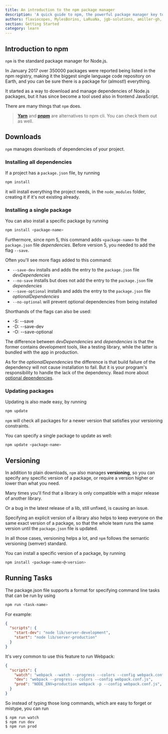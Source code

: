```yaml
---
title: An introduction to the npm package manager
description: 'A quick guide to npm, the powerful package manager key to the success of Node.js. In January 2017 over 350000 packages were reported being listed in the npm registry, making it the biggest single language code repository on Earth, and you can be sure there is a package for (almost!) everything.'
authors: flaviocopes, MylesBorins, LaRuaNa, jgb-solutions, amiller-gh, ahmadawais
section: Getting Started
category: learn
---
```


## Introduction to npm

`npm` is the standard package manager for Node.js.

In January 2017 over 350000 packages were reported being listed in the npm registry, making it the biggest single language code repository on Earth, and you can be sure there is a package for (almost!) everything.

It started as a way to download and manage dependencies of Node.js packages, but it has since become a tool used also in frontend JavaScript.

There are many things that `npm` does.

> [**Yarn**](https://yarnpkg.com/en/) and [**pnpm**](https://pnpm.io) are alternatives to npm cli. You can check them out as well.

## Downloads

`npm` manages downloads of dependencies of your project.

### Installing all dependencies

If a project has a `package.json` file, by running

```bash
npm install
```

it will install everything the project needs, in the `node_modules` folder, creating it if it's not existing already.

### Installing a single package

You can also install a specific package by running

```bash
npm install <package-name>
```

Furthermore, since npm 5, this command adds `<package-name>` to the `package.json` file _dependencies_. Before version 5, you needed to add the flag `--save`.

Often you'll see more flags added to this command:

* `--save-dev` installs and adds the entry to the `package.json` file _devDependencies_
* `--no-save` installs but does not add the entry to the `package.json` file _dependencies_
* `--save-optional` installs and adds the entry to the `package.json` file _optionalDependencies_
* `--no-optional` will prevent optional dependencies from being installed

Shorthands of the flags can also be used:
* -S: --save
* -D: --save-dev
* -O: --save-optional

The difference between _devDependencies_ and _dependencies_ is that the former contains development tools, like a testing library, while the latter is bundled with the app in production.

As for the _optionalDependencies_ the difference is that build failure of the dependency will not cause installation to fail. But it is your program's responsibility to handle the lack of the dependency. Read more about [optional dependencies](https://docs.npmjs.com/cli/v7/configuring-npm/package-json#optionaldependencies).

### Updating packages

Updating is also made easy, by running

```bash
npm update
```

`npm` will check all packages for a newer version that satisfies your versioning constraints.

You can specify a single package to update as well:

```bash
npm update <package-name>
```

## Versioning

In addition to plain downloads, `npm` also manages **versioning**, so you can specify any specific version of a package, or require a version higher or lower than what you need.

Many times you'll find that a library is only compatible with a major release of another library.

Or a bug in the latest release of a lib, still unfixed, is causing an issue.

Specifying an explicit version of a library also helps to keep everyone on the same exact version of a package, so that the whole team runs the same version until the `package.json` file is updated.

In all those cases, versioning helps a lot, and `npm` follows the semantic versioning (semver) standard.

You can install a specific version of a package, by running

```bash
npm install <package-name>@<version>
```

## Running Tasks

The package.json file supports a format for specifying command line tasks that can be run by using

```bash
npm run <task-name>
```

For example:

```json
{
  "scripts": {
    "start-dev": "node lib/server-development",
    "start": "node lib/server-production"
  }
}
```

It's very common to use this feature to run Webpack:

```json
{
  "scripts": {
    "watch": "webpack --watch --progress --colors --config webpack.conf.js",
    "dev": "webpack --progress --colors --config webpack.conf.js",
    "prod": "NODE_ENV=production webpack -p --config webpack.conf.js",
  }
}
```

So instead of typing those long commands, which are easy to forget or mistype, you can run

```console
$ npm run watch
$ npm run dev
$ npm run prod
```
